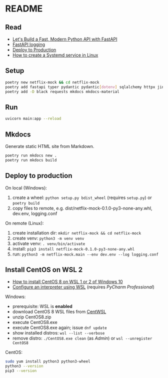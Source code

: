 # README

## Read

- [Let's Build a Fast, Modern Python API with FastAPI](https://www.youtube.com/watch?v=sBVb4IB3O_U)
- [FastAPI logging](https://philstories.medium.com/fastapi-logging-f6237b84ea64)
- [Deploy to Production](https://flask.palletsprojects.com/en/latest/tutorial/deploy/)
- [How to create a Systemd service in Linux](https://www.shubhamdipt.com/blog/how-to-create-a-systemd-service-in-linux/)

## Setup

```sh
poetry new netflix-mock && cd netflix-mock
poetry add fastapi typer pydantic pydantic[dotenv] sqlalchemy httpx jinja2 aiofiles uvicorn
poetry add -D black requests mkdocs mkdocs-material
```

## Run

```sh
uvicorn main:app --reload
```

## Mkdocs

Generate static HTML site from Markdown.

```sh
poetry run mkdocs new .
poetry run mkdocs build
```

## Deploy to production

On local (Windows):

1. create a wheel: `python setup.py bdist_wheel` (requires `setup.py`) or `poetry build`
1. copy files to remote, e.g. dist/netflix-mock-0.1.0-py3-none-any.whl, dev.env, logging.conf

On remote (Linux):

1. create installation dir: `mkdir netflix-mock && cd netflix-mock`
1. create venv: `python3 -m venv venv`
1. activate venv: `. venv/bin/activate`
1. install: `pip3 install netflix-mock-0.1.0-py3-none-any.whl`
1. run: `python3 -m netflix-mock.main --env dev.env --log logging.conf`

## Install CentOS on WSL 2

- [How to install CentOS 8 on WSL 1 or 2 of Windows 10](https://www.how2shout.com/how-to/how-to-install-centos-8-on-wsl-windows-10.html)
- [Configure an interpreter using WSL](https://www.jetbrains.com/help/pycharm/using-wsl-as-a-remote-interpreter.html) (requires _PyCharm Professional_)

Windows:

- prerequisite: WSL is **enabled**
- download CentOS 8 WSL files from [CentWSL](https://github.com/wsldl-pg/CentWSL/releases)
- unzip CentOS8.zip
- execute CentOS8.exe
- execute CentOS8.exe again; issue `dnf update`
- show installed distros: `wsl --list --verbose`
- remove distro: `./CentOS8.exe clean` (as _Admin_) or `wsl --unregister CentOS8`

CentOS:

```sh
sudo yum install python3 python3-wheel
python3 --version
pip3 --version
```

